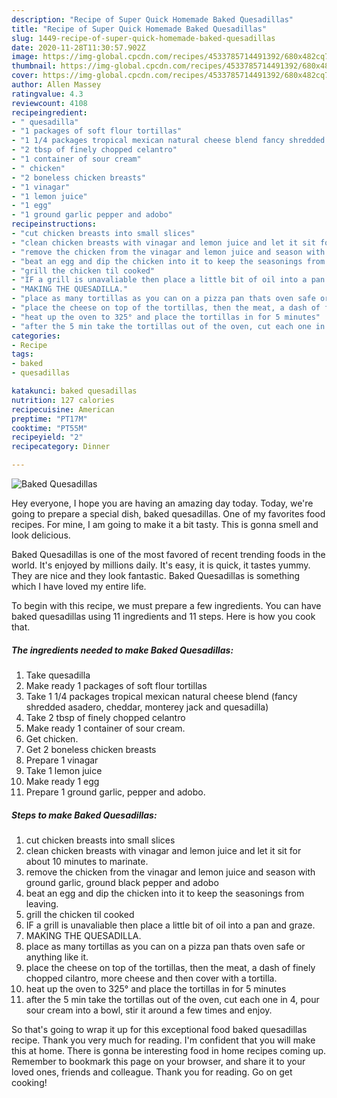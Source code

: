 ```yaml
---
description: "Recipe of Super Quick Homemade Baked Quesadillas"
title: "Recipe of Super Quick Homemade Baked Quesadillas"
slug: 1449-recipe-of-super-quick-homemade-baked-quesadillas
date: 2020-11-28T11:30:57.902Z
image: https://img-global.cpcdn.com/recipes/4533785714491392/680x482cq70/baked-quesadillas-recipe-main-photo.jpg
thumbnail: https://img-global.cpcdn.com/recipes/4533785714491392/680x482cq70/baked-quesadillas-recipe-main-photo.jpg
cover: https://img-global.cpcdn.com/recipes/4533785714491392/680x482cq70/baked-quesadillas-recipe-main-photo.jpg
author: Allen Massey
ratingvalue: 4.3
reviewcount: 4108
recipeingredient:
- " quesadilla"
- "1 packages of soft flour tortillas"
- "1 1/4 packages tropical mexican natural cheese blend fancy shredded asadero cheddar monterey jack and quesadilla"
- "2 tbsp of finely chopped celantro"
- "1 container of sour cream"
- " chicken"
- "2 boneless chicken breasts"
- "1 vinagar"
- "1 lemon juice"
- "1 egg"
- "1 ground garlic pepper and adobo"
recipeinstructions:
- "cut chicken breasts into small slices"
- "clean chicken breasts with vinagar and lemon juice and let it sit for about 10 minutes to marinate."
- "remove the chicken from the vinagar and lemon juice and season with ground garlic, ground black pepper and adobo"
- "beat an egg and dip the chicken into it to keep the seasonings from leaving."
- "grill the chicken til cooked"
- "IF a grill is unavaliable then place a little bit of oil into a pan and graze."
- "MAKING THE QUESADILLA."
- "place as many tortillas as you can on a pizza pan thats oven safe or anything like it."
- "place the cheese on top of the tortillas, then the meat, a dash of finely chopped cilantro, more cheese and then cover with a tortilla."
- "heat up the oven to 325° and place the tortillas in for 5 minutes"
- "after the 5 min take the tortillas out of the oven, cut each one in 4, pour sour cream into a bowl, stir it around a few times and enjoy."
categories:
- Recipe
tags:
- baked
- quesadillas

katakunci: baked quesadillas 
nutrition: 127 calories
recipecuisine: American
preptime: "PT17M"
cooktime: "PT55M"
recipeyield: "2"
recipecategory: Dinner

---
```



![Baked Quesadillas](https://img-global.cpcdn.com/recipes/4533785714491392/680x482cq70/baked-quesadillas-recipe-main-photo.jpg)

Hey everyone, I hope you are having an amazing day today. Today, we're going to prepare a special dish, baked quesadillas. One of my favorites food recipes. For mine, I am going to make it a bit tasty. This is gonna smell and look delicious.



Baked Quesadillas is one of the most favored of recent trending foods in the world. It's enjoyed by millions daily. It's easy, it is quick, it tastes yummy. They are nice and they look fantastic. Baked Quesadillas is something which I have loved my entire life.


To begin with this recipe, we must prepare a few ingredients. You can have baked quesadillas using 11 ingredients and 11 steps. Here is how you cook that.

<!--inarticleads1-->

##### The ingredients needed to make Baked Quesadillas:

1. Take  quesadilla
1. Make ready 1 packages of soft flour tortillas
1. Take 1 1/4 packages tropical mexican natural cheese blend (fancy shredded asadero, cheddar, monterey jack and quesadilla)
1. Take 2 tbsp of finely chopped celantro
1. Make ready 1 container of sour cream.
1. Get  chicken.
1. Get 2 boneless chicken breasts
1. Prepare 1 vinagar
1. Take 1 lemon juice
1. Make ready 1 egg
1. Prepare 1 ground garlic, pepper and adobo.




<!--inarticleads2-->

##### Steps to make Baked Quesadillas:

1. cut chicken breasts into small slices
1. clean chicken breasts with vinagar and lemon juice and let it sit for about 10 minutes to marinate.
1. remove the chicken from the vinagar and lemon juice and season with ground garlic, ground black pepper and adobo
1. beat an egg and dip the chicken into it to keep the seasonings from leaving.
1. grill the chicken til cooked
1. IF a grill is unavaliable then place a little bit of oil into a pan and graze.
1. MAKING THE QUESADILLA.
1. place as many tortillas as you can on a pizza pan thats oven safe or anything like it.
1. place the cheese on top of the tortillas, then the meat, a dash of finely chopped cilantro, more cheese and then cover with a tortilla.
1. heat up the oven to 325° and place the tortillas in for 5 minutes
1. after the 5 min take the tortillas out of the oven, cut each one in 4, pour sour cream into a bowl, stir it around a few times and enjoy.




So that's going to wrap it up for this exceptional food baked quesadillas recipe. Thank you very much for reading. I'm confident that you will make this at home. There is gonna be interesting food in home recipes coming up. Remember to bookmark this page on your browser, and share it to your loved ones, friends and colleague. Thank you for reading. Go on get cooking!
